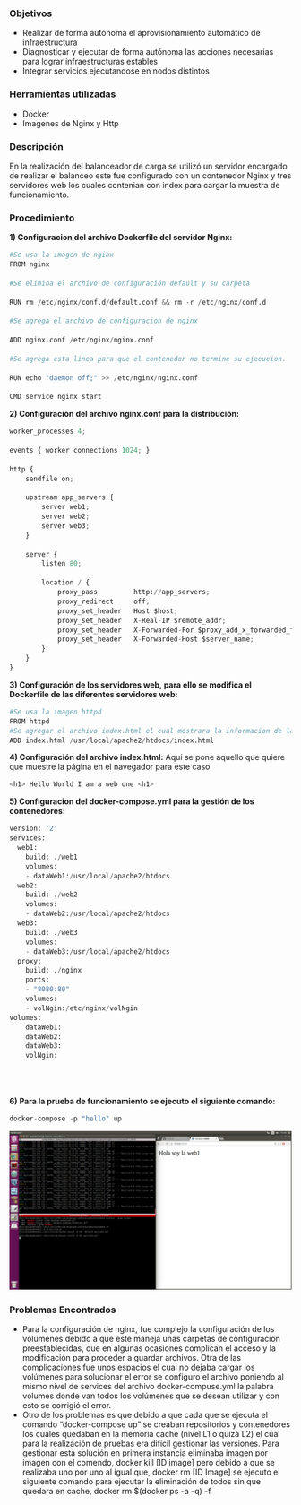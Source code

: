 ### Objetivos
* Realizar de forma autónoma el aprovisionamiento automático de infraestructura
* Diagnosticar y ejecutar de forma autónoma las acciones necesarias para lograr infraestructuras estables
* Integrar servicios ejecutandose en nodos distintos

### Herramientas utilizadas
* Docker
* Imagenes de Nginx y Http

### Descripción
En la realización del balanceador de carga se utilizó un servidor encargado de realizar 
el balanceo este fue configurado con un contenedor Nginx y tres servidores web
los cuales contenian con index para cargar la muestra de funcionamiento.

### Procedimiento

**1) Configuracion del archivo Dockerfile del servidor Nginx:**

```python
#Se usa la imagen de nginx
FROM nginx

#Se elimina el archivo de configuración default y su carpeta

RUN rm /etc/nginx/conf.d/default.conf && rm -r /etc/nginx/conf.d

#Se agrega el archivo de configuracion de nginx

ADD nginx.conf /etc/nginx/nginx.conf

#Se agrega esta linea para que el contenedor no termine su ejecucion.

RUN echo "daemon off;" >> /etc/nginx/nginx.conf

CMD service nginx start
```

**2) Configuración del archivo nginx.conf para la distribución:**
```python
worker_processes 4;
 
events { worker_connections 1024; }
 
http {
    sendfile on;
 
    upstream app_servers {
        server web1;
        server web2;
        server web3;
    }
 
    server {
        listen 80;
 
        location / {
            proxy_pass         http://app_servers;
            proxy_redirect     off;
            proxy_set_header   Host $host;
            proxy_set_header   X-Real-IP $remote_addr;
            proxy_set_header   X-Forwarded-For $proxy_add_x_forwarded_for;
            proxy_set_header   X-Forwarded-Host $server_name;
        }
    }
}
```
**3) Configuración de los servidores web, para ello se modifica el Dockerfile de las diferentes servidores web:**

```python
#Se usa la imagen httpd
FROM httpd
#Se agregar el archivo index.html el cual mostrara la informacion de la web pertinente
ADD index.html /usr/local/apache2/htdocs/index.html
```
**4) Configuración del archivo index.html:**
Aquí se pone aquello que quiere que muestre la página en el navegador para este caso
```python
<h1> Hello World I am a web one <h1>
```

**5) Configuracion del docker-compose.yml para la gestión de los contenedores:**
``` python
version: '2'
services:
  web1:
    build: ./web1
    volumes:
    - dataWeb1:/usr/local/apache2/htdocs
  web2:
    build: ./web2
    volumes:
    - dataWeb2:/usr/local/apache2/htdocs
  web3:
    build: ./web3
    volumes:
    - dataWeb3:/usr/local/apache2/htdocs
  proxy:
    build: ./nginx
    ports:
    - "8080:80"
    volumes:
    - volNgin:/etc/nginx/volNgin 
volumes:    
    dataWeb1: 
    dataWeb2:
    dataWeb3:
    volNgin:
    

 
```
**6) Para la prueba de funcionamiento se ejecuto el siguiente comando:**

```python
docker-compose -p "hello" up
```
![GitHub Logo0](Imagenes/parcial2.gif)

### Problemas Encontrados

* Para la configuración de nginx, fue complejo la configuración de los volúmenes debido a que este maneja unas carpetas de configuración preestablecidas, que en algunas ocasiones complican el acceso y la modificación para proceder a guardar archivos. Otra de las complicaciones fue unos espacios el cual no dejaba cargar los volúmenes para solucionar el error se configuro el archivo poniendo al mismo nivel de services del archivo docker-compuse.yml la palabra volumes donde van todos los volúmenes que se desean utilizar y con esto se corrigió el error.
* Otro de los problemas es que debido a que cada que se ejecuta el comando “docker-compose up” se creaban repositorios y contenedores los cuales quedaban en la memoria cache (nivel L1 o quizá L2) el cual para la realización de pruebas era dificil gestionar las versiones. Para gestionar esta solución en primera instancia eliminaba imagen por imagen con el comendo, docker kill [ID image] pero debido a que se realizaba uno por uno al igual que, docker rm [ID Image] se ejecuto el siguiente comando para ejecutar la eliminación de todos sin que quedara en cache, docker rm $(docker ps -a -q) -f



